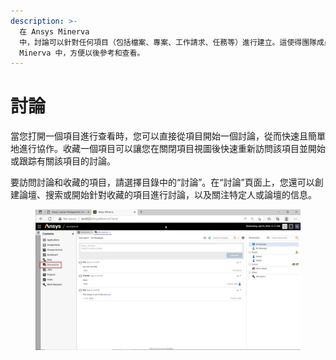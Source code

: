 ```yaml
---
description: >-
  在 Ansys Minerva
  中，討論可以針對任何項目（包括檔案、專案、工作請求、任務等）進行建立。這使得團隊成員可以在同一個平台上進行討論，方便協作和交流。您可以從項目頁面或討論頁面開始一個討論，邀請其他成員參與，並將討論內容記錄在
  Minerva 中，方便以後參考和查看。
---
```


# 討論

當您打開一個項目進行查看時，您可以直接從項目開始一個討論，從而快速且簡單地進行協作。收藏一個項目可以讓您在關閉項目視圖後快速重新訪問該項目並開始或跟踪有關該項目的討論。

要訪問討論和收藏的項目，請選擇目錄中的“討論”。在“討論”頁面上，您還可以創建論壇、搜索或開始針對收藏的項目進行討論，以及關注特定人或論壇的信息。

<figure><img src="../.gitbook/assets/image (2).png" alt=""><figcaption></figcaption></figure>
